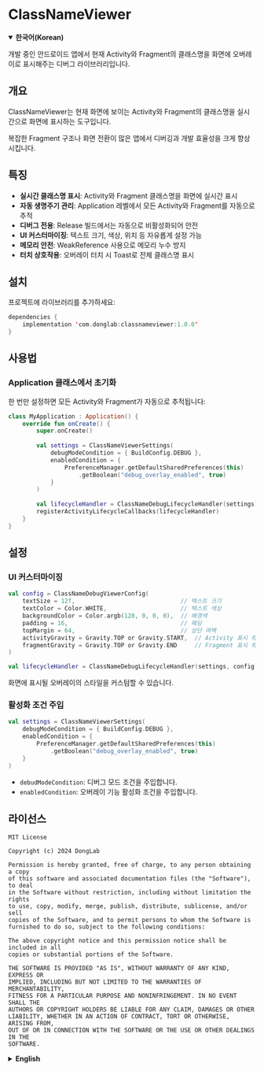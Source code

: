 # ClassNameViewer

<div>
  <details open>
    <summary><b>한국어(Korean)</b></summary>
    
개발 중인 안드로이드 앱에서 현재 Activity와 Fragment의 클래스명을 화면에 오버레이로 표시해주는 디버그 라이브러리입니다.

## 개요

ClassNameViewer는 현재 화면에 보이는 Activity와 Fragment의 클래스명을 실시간으로 화면에 표시하는 도구입니다.

복잡한 Fragment 구조나 화면 전환이 많은 앱에서 디버깅과 개발 효율성을 크게 향상시킵니다.

## 특징

- **실시간 클래스명 표시**: Activity와 Fragment 클래스명을 화면에 실시간 표시
- **자동 생명주기 관리**: Application 레벨에서 모든 Activity와 Fragment를 자동으로 추적
- **디버그 전용**: Release 빌드에서는 자동으로 비활성화되어 안전
- **UI 커스터마이징**: 텍스트 크기, 색상, 위치 등 자유롭게 설정 가능
- **메모리 안전**: WeakReference 사용으로 메모리 누수 방지
- **터치 상호작용**: 오버레이 터치 시 Toast로 전체 클래스명 표시

## 설치

프로젝트에 라이브러리를 추가하세요:

```kotlin
dependencies {
    implementation 'com.donglab:classnameviewer:1.0.0'
}
```

## 사용법

### Application 클래스에서 초기화

한 번만 설정하면 모든 Activity와 Fragment가 자동으로 추적됩니다:

```kotlin
class MyApplication : Application() {
    override fun onCreate() {
        super.onCreate()
        
        val settings = ClassNameViewerSettings(
            debugModeCondition = { BuildConfig.DEBUG },
            enabledCondition = { 
                PreferenceManager.getDefaultSharedPreferences(this)
                    .getBoolean("debug_overlay_enabled", true)
            }
        )
        
        val lifecycleHandler = ClassNameDebugLifecycleHandler(settings)
        registerActivityLifecycleCallbacks(lifecycleHandler)
    }
}
```

## 설정

### UI 커스터마이징

```kotlin
val config = ClassNameDebugViewerConfig(
    textSize = 12f,                              // 텍스트 크기
    textColor = Color.WHITE,                     // 텍스트 색상
    backgroundColor = Color.argb(128, 0, 0, 0),  // 배경색
    padding = 16,                                // 패딩
    topMargin = 64,                              // 상단 여백
    activityGravity = Gravity.TOP or Gravity.START,  // Activity 표시 위치
    fragmentGravity = Gravity.TOP or Gravity.END     // Fragment 표시 위치
)

val lifecycleHandler = ClassNameDebugLifecycleHandler(settings, config)
```
화면에 표시될 오버레이의 스타일을 커스텀할 수 있습니다.

### 활성화 조건 주입

```kotlin
val settings = ClassNameViewerSettings(
    debugModeCondition = { BuildConfig.DEBUG },
    enabledCondition = { 
        PreferenceManager.getDefaultSharedPreferences(this)
            .getBoolean("debug_overlay_enabled", true)
    }
)
```
- `debudModeCondition`: 디버그 모드 조건을 주입합니다.
- `enabledCondition`: 오버레이 기능 활성화 조건을 주입합니다. 

## 라이선스

```
MIT License

Copyright (c) 2024 DongLab

Permission is hereby granted, free of charge, to any person obtaining a copy
of this software and associated documentation files (the "Software"), to deal
in the Software without restriction, including without limitation the rights
to use, copy, modify, merge, publish, distribute, sublicense, and/or sell
copies of the Software, and to permit persons to whom the Software is
furnished to do so, subject to the following conditions:

The above copyright notice and this permission notice shall be included in all
copies or substantial portions of the Software.

THE SOFTWARE IS PROVIDED "AS IS", WITHOUT WARRANTY OF ANY KIND, EXPRESS OR
IMPLIED, INCLUDING BUT NOT LIMITED TO THE WARRANTIES OF MERCHANTABILITY,
FITNESS FOR A PARTICULAR PURPOSE AND NONINFRINGEMENT. IN NO EVENT SHALL THE
AUTHORS OR COPYRIGHT HOLDERS BE LIABLE FOR ANY CLAIM, DAMAGES OR OTHER
LIABILITY, WHETHER IN AN ACTION OF CONTRACT, TORT OR OTHERWISE, ARISING FROM,
OUT OF OR IN CONNECTION WITH THE SOFTWARE OR THE USE OR OTHER DEALINGS IN THE
SOFTWARE.
```

  </details>
</div>

<div>
  <details>
    <summary><b>English</b></summary>

A lightweight Android debug library that displays Activity and Fragment class names as screen overlays during development.

## Overview

ClassNameViewer displays the class names of currently visible Activities and Fragments in real-time on screen.

It significantly improves debugging and development efficiency in apps with complex Fragment structures or frequent screen transitions.

## Features

- **Real-time class name display**: Shows Activity and Fragment class names on screen in real-time
- **Automatic lifecycle management**: Automatically tracks all Activities and Fragments at the Application level
- **Debug-only**: Automatically disabled in release builds for safety
- **UI customization**: Freely configure text size, color, position, etc.
- **Memory safe**: Prevents memory leaks using WeakReference
- **Touch interaction**: Touch overlay to show full class name in toast

## Installation

Add the library to your project:

```kotlin
dependencies {
    implementation 'com.donglab:classnameviewer:1.0.0'
}
```

## Usage

### Initialize in Application class (Recommended)

Set up once and all Activities and Fragments will be automatically tracked:

```kotlin
class MyApplication : Application() {
    override fun onCreate() {
        super.onCreate()
        
        val settings = ClassNameViewerSettings(
            debugModeCondition = { BuildConfig.DEBUG },
            enabledCondition = { 
                PreferenceManager.getDefaultSharedPreferences(this)
                    .getBoolean("debug_overlay_enabled", true)
            }
        )
        
        val lifecycleHandler = ClassNameDebugLifecycleHandler(settings)
        registerActivityLifecycleCallbacks(lifecycleHandler)
    }
}
```

## Configuration

### UI Customization

```kotlin
val config = ClassNameDebugViewerConfig(
    textSize = 12f,                              // Text size
    textColor = Color.WHITE,                     // Text color
    backgroundColor = Color.argb(128, 0, 0, 0),  // Background color
    padding = 16,                                // Padding
    topMargin = 64,                              // Top margin
    activityGravity = Gravity.TOP or Gravity.START,  // Activity display position
    fragmentGravity = Gravity.TOP or Gravity.END     // Fragment display position
)

val lifecycleHandler = ClassNameDebugLifecycleHandler(settings, config)
```
You can customize the style of the overlay that will be displayed on screen.

### Activation Condition Injection

```kotlin
val settings = ClassNameViewerSettings(
    debugModeCondition = { BuildConfig.DEBUG },
    enabledCondition = { 
        PreferenceManager.getDefaultSharedPreferences(this)
            .getBoolean("debug_overlay_enabled", true)
    }
)
```
- `debugModeCondition`: Injects debug mode condition.
- `enabledCondition`: Injects overlay feature activation condition.

## License

```
MIT License

Copyright (c) 2024 DongLab

Permission is hereby granted, free of charge, to any person obtaining a copy
of this software and associated documentation files (the "Software"), to deal
in the Software without restriction, including without limitation the rights
to use, copy, modify, merge, publish, distribute, sublicense, and/or sell
copies of the Software, and to permit persons to whom the Software is
furnished to do so, subject to the following conditions:

The above copyright notice and this permission notice shall be included in all
copies or substantial portions of the Software.

THE SOFTWARE IS PROVIDED "AS IS", WITHOUT WARRANTY OF ANY KIND, EXPRESS OR
IMPLIED, INCLUDING BUT NOT LIMITED TO THE WARRANTIES OF MERCHANTABILITY,
FITNESS FOR A PARTICULAR PURPOSE AND NONINFRINGEMENT. IN NO EVENT SHALL THE
AUTHORS OR COPYRIGHT HOLDERS BE LIABLE FOR ANY CLAIM, DAMAGES OR OTHER
LIABILITY, WHETHER IN AN ACTION OF CONTRACT, TORT OR OTHERWISE, ARISING FROM,
OUT OF OR IN CONNECTION WITH THE SOFTWARE OR THE USE OR OTHER DEALINGS IN THE
SOFTWARE.
```

  </details>
</div>
